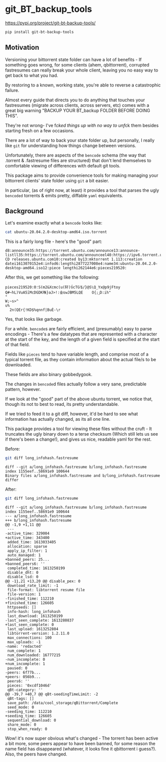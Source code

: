 # git_BT_backup_tools

https://pypi.org/project/git-bt-backup-tools/

```bash
pip install git-bt-backup-tools
```

## Motivation

Versioning your bittorrent state folder can have a lot of benefits - If something goes wrong, for some clients (ahem, qbittorrent), 
corrupted fastresumes can really break your whole client, leaving you no easy way to get back to what you had. 

By restoring to a known, working state, you're able to reverse a catastrophic failure.

Almost every guide that directs you to do anything that touches your fastresumes (migrate across clients, across servers, etc) comes with
a great big warning "BACKUP YOUR BT_backup FOLDER BEFORE DOING THIS".

They're not wrong- I've f*cked things up with no way to unf*ck them besides starting fresh on a few occasions.

There are a lot of way to back your state folder up, but personally, I really like `git` for understanding how things change between versions.

Unfortunately, there are aspects of the `bencode` schema (the way that .torrent & .fastresume files are structured) that don't lend themselves to
comfortable viewing of differences with default git tools.

This package aims to provide convenience tools for making managing your bittorrent clients' state folder using `git` a bit easier.

In particular, (as of right now, at least) it provides a tool that parses the ugly `bencoded` torrents & emits pretty, diffable `yaml` equivalents.

## Background

Let's examine exactly what a `bencode` looks like:

```bash
cat ubuntu-20.04.2.0-desktop-amd64.iso.torrent
```
This is a fairly long file - here's the "good" part:

```
d8:announce35:https://torrent.ubuntu.com/announce13:announce-listll35:https://torrent.ubuntu.com/announceel40:https://ipv6.torrent.ubuntu.com/announceee7:comment29:Ubuntu CD releases.ubuntu.com10:created by13:mktorrent 1.113:creation datei1613070152e4:infod6:lengthi2877227008e4:name34:ubuntu-20.04.2.0-desktop-amd64.iso12:piece lengthi262144e6:pieces219520:
```

After this, we get something like the following:

```
pieces219520:؛0S(m2&Xcmc(u(轩)ΰcTGٵ$/}@S\Q_Yx@p9jFtoy
Q#~hL)VuA5īMcDGDK咮}aJ>!:솦ռwJBM5LQE    O{;ۯD:ih"                                 "
W;~s>^
u%
  2n(QEr{!KD$%qnnf|BuÈ-\r
```

Yes, that looks like garbage.

For a while. `bencode`s are fairly efficient, and (presumably) easy to parse encodings -
There's a few datatypes that are represented with a character at the start of the key, and the length of a given field is specified at the start of that field.

Fields like `pieces` tend to have variable length, and comprise most of a typical torrent file, as they contain information about the actual file/s to be downloaded.

These fields are also binary gobbedygook.

The changes in `bencode`d files actually follow a very sane, predictable pattern, however.

If we look at the "good" part of the above ubuntu torrent, we notice that, though its not to best to read, its pretty understandable.

If we tried to feed it to a git diff, however, it'd be hard to see what information has actually changed, as its all one line.

This package provides a tool for viewing these files without the cruft - It truncates the ugly binary down to a terse checksum (Which still lets us see if there's been a change!), and 
gives us nice, readable yaml for the rest.

Before:

```bash
git diff long_infohash.fastresume
```
```udiff
diff --git a/long_infohash.fastresume b/long_infohash.fastresume
index 1155eef..58691e9 100644
Binary files a/long_infohash.fastresume and b/long_infohash.fastresume differ
```

After:

```bash
git diff long_infohash.fastresume
```

```udiff
diff --git a/long_infohash.fastresume b/long_infohash.fastresume
index 1155eef..58691e9 100644
--- a/long_infohash.fastresume
+++ b/long_infohash.fastresume
@@ -1,9 +1,11 @@
 ---
-active_time: 329004
+active_time: 343400
 added_time: 1613033405
 allocation: sparse
 apply_ip_filter: 1
 auto_managed: 1
+banned_peers: 25...
+banned_peers6: ''
 completed_time: 1613250199
 disable_dht: 0
 disable_lsd: 0
@@ -11,21 +13,20 @@ disable_pex: 0
 download_rate_limit: -1
 file-format: libtorrent resume file
 file-version: 1
-finished_time: 112210
+finished_time: 126605
 httpseeds: []
 info-hash: long_infohash 
 last_download: 1613250199
-last_seen_complete: 1613280837
+last_seen_complete: 0
 last_upload: 1613252804
 libtorrent-version: 1.2.11.0
 max_connections: 100
 max_uploads: -1
-name: 'redacted'
 num_complete: 1
 num_downloaded: 16777215
-num_incomplete: 0
+num_incomplete: 1
 paused: 0
-peers: 6f77b...
+peers: 056b9...
 peers6: ''
 pieces: '0xcdf1046d'
 qBt-category: ''
@@ -39,7 +40,7 @@ qBt-seedingTimeLimit: -2
 qBt-tags: []
 save_path: /data/cool_storage/qBittorrent/Complete
 seed_mode: 0
-seeding_time: 112210
+seeding_time: 126605
 sequential_download: 0
 share_mode: 0
 stop_when_ready: 0
```

Wow! it's now super obvious what's changed - The torrent has been active a bit more, some peers appear to
have been banned, for some reason the name field has disappeared (whatever, it looks fine it qbittorrent i guess?).
Also, the peers have changed.
